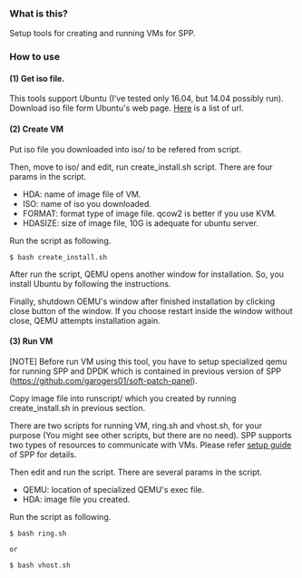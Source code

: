 ### What is this?

Setup tools for creating and running VMs for SPP.


### How to use

#### (1) Get iso file.

This tools support Ubuntu (I've tested only 16.04, but 14.04 possibly run).
Download iso file form Ubuntu's web page.
[Here](iso/iso-list.txt) is a list of url.


#### (2) Create VM

Put iso file you downloaded into iso/ to be refered from script.

Then, move to iso/ and edit, run create_install.sh script.
There are four params in the script.
  - HDA: name of image file of VM.
  - ISO: name of iso you downloaded.
  - FORMAT: format type of image file. qcow2 is better if you use KVM.
  - HDASIZE: size of image file, 10G is adequate for ubuntu server.

Run the script as following.

```
$ bash create_install.sh
```

After run the script, QEMU opens another window for installation.
So, you install Ubuntu by following the instructions.

Finally, shutdown OEMU's window after finished installation by clicking close button of the window.
If you choose restart inside the window without close, QEMU attempts installation again.


#### (3) Run VM

[NOTE] Before run VM using this tool,
you have to setup specialized qemu
for running SPP and DPDK
which is contained in
previous version of SPP (https://github.com/garogers01/soft-patch-panel).

Copy image file into runscript/ which you created by running create_install.sh in previous section.

There are two scripts for running VM, ring.sh and vhost.sh, for your purpose (You might see other scripts, but there are no need).
SPP supports two types of resources to communicate with VMs.
Please refer [setup guide](http://dpdk.org/browse/apps/spp/tree/examples/multi_process/patch_panel/docs/setup_guide.md) of SPP for details.

Then edit and run the script.
There are several params in the script.
  - QEMU: location of specialized QEMU's exec file.
  - HDA: image file you created.

Run the script as following.

```
$ bash ring.sh

or 

$ bash vhost.sh
```
